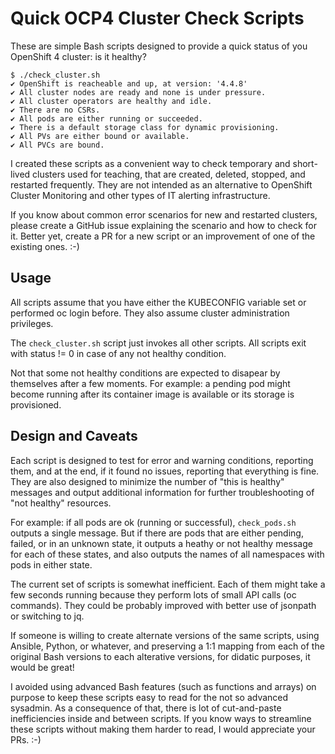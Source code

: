 # Quick OCP4 Cluster Check Scripts

These are simple Bash scripts designed to provide a quick status of you OpenShift 4 cluster: is it healthy?

```
$ ./check_cluster.sh
✔ OpenShift is reacheable and up, at version: '4.4.8'
✔ All cluster nodes are ready and none is under pressure.
✔ All cluster operators are healthy and idle.
✔ There are no CSRs.
✔ All pods are either running or succeeded.
✔ There is a default storage class for dynamic provisioning.
✔ All PVs are either bound or available.
✔ All PVCs are bound.
```

I created these scripts as a convenient way to check temporary and short-lived clusters used for teaching, that are created, deleted, stopped, and restarted frequently.
They are not intended as an alternative to OpenShift Cluster Monitoring and other types of IT alerting infrastructure.

If you know about common error scenarios for new and restarted clusters, please create a GitHub issue explaining the scenario and how to check for it. Better yet, create a PR for a new script or an improvement of one of the existing ones. :-)

## Usage

All scripts assume that you have either the KUBECONFIG variable set or performed oc login before.
They also assume cluster administration privileges.

The `check_cluster.sh` script just invokes all other scripts.
All scripts exit with status != 0 in case of any not healthy condition.

Not that some not healthy conditions are expected to disapear by themselves after a few moments.
For example: a pending pod might become running after its container image is available or its storage is provisioned.

## Design and Caveats

Each script is designed to test for error and warning conditions, reporting them, and at the end, if it found no issues, reporting that everything is fine.
They are also designed to minimize the number of "this is healthy" messages and output additional information for further troubleshooting of "not healthy" resources.

For example: if all pods are ok (running or successful), `check_pods.sh` outputs a single message.
But if there are pods that are either pending, failed, or in an unknown state, it outputs a heathy or not healthy message for each of these states, and also outputs the names of all namespaces with pods in either state.

The current set of scripts is somewhat inefficient.
Each of them might take a few seconds running because they perform lots of small API calls (oc commands).
They could be probably improved with better use of jsonpath or switching to jq.

If someone is willing to create alternate versions of the same scripts, using Ansible, Python, or whatever, and preserving a 1:1 mapping from each of the original Bash versions to each alterative versions, for didatic purposes, it would be great!

I avoided using advanced Bash features (such as functions and arrays) on purpose to keep these scripts easy to read for the not so advanced sysadmin.
As a consequence of that, there is lot of cut-and-paste inefficiencies inside and between scripts.
If you know ways to streamline these scripts without making them harder to read, I would appreciate your PRs. :-)
